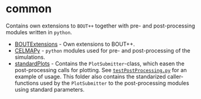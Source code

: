 # common

Contains own extensions to `BOUT++` together with pre- and post-processing
modules written in `python`.

* [BOUTExtensions](BOUTExtensions) - Own extensions to BOUT++.
* [CELMAPy](CELMAPy) - `python` modules used for pre- and post-processing of
  the simulations.
* [standardPlots](standardPlots) - Contains the `PlotSubmitter`-class, which
  easen the post-processing calls for plotting.
  See [`testPostProcessing.py`](../celma/testPostProcessing.py) for an example
  of usage.
  This folder also contains the standarized caller-functions used by the
  `PlotSubmitter` to the post-processing modules using standard parameters.
